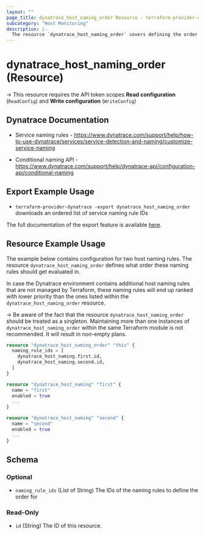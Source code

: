 ```yaml
---
layout: ""
page_title: dynatrace_host_naming_order Resource - terraform-provider-dynatrace"
subcategory: "Host Monitoring"
description: |-
  The resource `dynatrace_host_naming_order` covers defining the order of rules defined for host naming
---
```


# dynatrace_host_naming_order (Resource)

-> This resource requires the API token scopes **Read configuration** (`ReadConfig`) and **Write configuration** (`WriteConfig`)

## Dynatrace Documentation

- Service naming rules - https://www.dynatrace.com/support/help/how-to-use-dynatrace/services/service-detection-and-naming/customize-service-naming

- Conditional naming API - https://www.dynatrace.com/support/help/dynatrace-api/configuration-api/conditional-naming

## Export Example Usage

- `terraform-provider-dynatrace -export dynatrace_host_naming_order` downloads an ordered list of service naming rule IDs

The full documentation of the export feature is available [here](https://dt-url.net/h203qmc).

## Resource Example Usage

The example below contains configuration for two host naming rules.
The resource `dynatrace_host_naming_order` defines what order these naming rules should get evaluated in.

In case the Dynatrace environment contains additional host naming rules that are not managed by Terraform, these
naming rules will end up ranked with lower priority than the ones listed within the `dynatrace_host_naming_order` resource.

-> Be aware of the fact that the resource `dynatrace_host_naming_order` should be treated as a singleton. Maintaining more than one instances of `dynatrace_host_naming_order` within the same Terraform module is not recommended. It will result in non-empty plans.

```terraform
resource "dynatrace_host_naming_order" "this" {
  naming_rule_ids = [
    dynatrace_host_naming.first.id,
    dynatrace_host_naming.second.id,
  ]  
}

resource "dynatrace_host_naming" "first" {
  name = "first"
  enabled = true
  ...
}

resource "dynatrace_host_naming" "second" {
  name = "second"
  enabled = true
  ...
}
```

<!-- schema generated by tfplugindocs -->
## Schema

### Optional

- `naming_rule_ids` (List of String) The IDs of the naming rules to define the order for

### Read-Only

- `id` (String) The ID of this resource.
 
